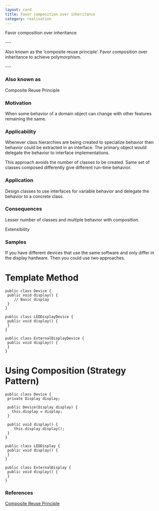 ```yaml
---
layout: card
title: Favor composition over inheritance
category: realisation
---
```

<p>Favor composition over inheritance</p>
---
<p>Also known as the &lsquo;composite reuse principle&rsquo;. Favor
      composition over inheritance to achieve polymorphism.</p>
---

### Also known as

Composite Reuse Principle

### Motivation

When some behavior of a domain object can change with other features remaining the same.

### Applicability

Whenever class hierarchies are being created to specialize behavior then behavior could be extracted in an interface. The primary object would delegate the behavior to interface implementations.

This approach avoids the number of classes to be created. Same set of classes composed differently give different run-time behavior.

### Application

Design classes to use interfaces for variable behavior and delegate the behavior to a concrete class.

### Consequences

Lesser number of classes and multiple behavior with composition.

Extensibility

### Samples

If you have different devices that use the same software and only differ in the display hardware. Then you could use two approaches.

# Template Method

    public class Device {
     public void display() {
        // Basic display
     }
    }

    public class LEDDisplayDevice {
     public void display() {
     }
    }

    public class ExternalDisplayDevice {
     public void display() {
     }
    }

# Using Composition (Strategy Pattern)

    public class Device {
     private Display display;

     public Device(Display display) {
       this.display = display;
     }

     public void display() {
        this.display.display();
     }
    }

    public class LEDDisplay {
     public void display() {
     }
    }

    public class ExternalDisplay {
     public void display() {
     }
    }

### References

[Composite Reuse Principle](http://www.cs.sjsu.edu/~pearce/cs251b/principles/crp.htm)


